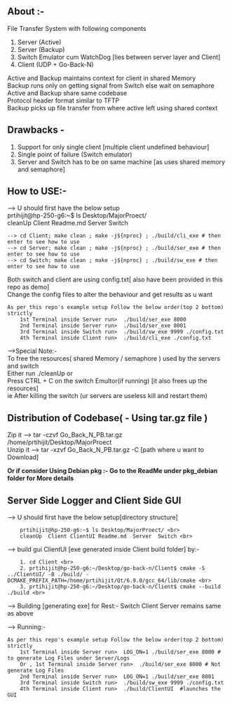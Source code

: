 ## About :-

File Transfer System with following components

1. Server (Active)
2. Server (Backup)
3. Switch Emulator cum WatchDog [lies between server layer and Client]
4. Client (UDP + Go-Back-N)

Active and Backup maintains context for client in shared Memory <br>
Backup runs only on getting signal from Switch else wait on semaphore <br>
Active and Backup share same codebase <br>
Protocol header format similar to TFTP <br>
Backup picks up file transfer from where active left using shared context <br>

## Drawbacks -

1. Support for only single client [multiple client undefined behaviour]
2. Single point of failure (Switch emulator)
3. Server and Switch has to be on same machine [as uses shared memory and semaphore]


## How to USE:-

--> U should first have the below setup <br>
    prtihijit@hp-250-g6:~$ ls Desktop/MajorProect/ <br>
    cleanUp  Client  Readme.md  Server  Switch <br>

    --> cd Client; make clean ; make -j${nproc} ; ./build/cli_exe # then enter to see how to use
    --> cd Server; make clean ; make -j${nproc} ; ./build/ser_exe # then enter to see how to use
    --> cd Switch; make clean ; make -j${nproc} ; ./build/sw_exe # then enter to see how to use

Both switch and client are using config.txt[ also have been provided in this repo as demo] <br>
Change the config files to alter the behaviour and get results as u want

    As per this repo's example setup Follow the below order(top 2 bottom) strictly
        1st Terminal inside Server run>  ./build/ser_exe 8000
        2nd Terminal inside Server run>  ./build/ser_exe 8001
        3rd Terminal inside Switch run>  ./build/sw_exe 9999 ./config.txt
        4th Terminal inside Client run>  ./build/cli_exe ./config.txt

-->Special Note:- <br>
To free the resources( shared Memory / semaphore ) used by the servers and switch <br>
Either run ./cleanUp or <br>
Press CTRL + C on the switch Emultor(if running) [it also frees up the resources] <br>
ie After killing the switch (ur servers are useless kill and restart them) <br>

## Distribution of Codebase( - Using tar.gz file )

Zip it --> tar -czvf Go_Back_N_PB.tar.gz /home/prtihijit/Desktop/MajorProect <br>
Unzip it --> tar -xzvf Go_Back_N_PB.tar.gz -C [path where u want to Download] <br>

**Or if consider Using Debian pkg :- Go to the ReadMe under pkg_debian folder for More details**

## Server Side Logger and Client Side GUI

--> U should first have the below setup[directory structure] <br>

        prtihijit@hp-250-g6:~$ ls Desktop/MajorProect/ <br>
        cleanUp  Client ClientUI Readme.md  Server  Switch <br>

--> build gui ClientUI [exe generated inside Client build folder] by:-  <br>

        1. cd Client <br>
        2. prtihijit@hp-250-g6:~/Desktop/go-back-n/Client$ cmake -S ../ClientUI/ -B ./build/ -DCMAKE_PREFIX_PATH=/home/prtihijit/Qt/6.9.0/gcc_64/lib/cmake <br>
        3. prtihijit@hp-250-g6:~/Desktop/go-back-n/Client$ cmake --build ./build <br>

--> Building [generating exe] for Rest:- Switch Client Server remains same as above

--> Running:-

    As per this repo's example setup Follow the below order(top 2 bottom) strictly
        1st Terminal inside Server run>  LOG_ON=1 ./build/ser_exe 8000 # to generate Log Files under Server/Logs
        Or , 1st Terminal inside Server run>  ./build/ser_exe 8000 # Not generate Log Files 
        2nd Terminal inside Server run>  LOG_ON=1 ./build/ser_exe 8001
        3rd Terminal inside Switch run>  ./build/sw_exe 9999 ./config.txt
        4th Terminal inside Client run>  ./build/ClientUI  #launches the GUI
